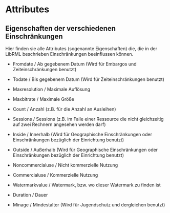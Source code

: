 # Attributes
## Eigenschaften der verschiedenen Einschränkungen

Hier finden sie alle Attributes (sogenannte Eigenschaften) die, die in der LibRML beschrieben Einschränkungen beeinflussen können. 


- Fromdate / Ab gegebenem Datum (Wird für Embargos und Zeiteinschränkungen benutzt)

- Todate / Bis gegebenem Datum (Wird für Zeiteinschränkungen benutzt)

- Maxresolution / Maximale Auflösung

- Maxbitrate / Maximale Größe

- Count / Anzahl (z.B. für die Anzahl an Ausleihen)

- Sessions / Sessions (z.B. im Falle einer Ressource die nicht gleichzeitig auf zwei Rechnern angesehen werden darf)

- Inside / Innerhalb (Wird für Geographische Einschränkungen oder Einschränkungen bezüglich der Einrichtung benutzt)

- Outside / Außerhalb (Wird für Geographische Einschränkungen oder Einschränkungen bezüglich der Einrichtung benutzt)

- Noncommercialuse / Nicht kommerzielle Nutzung

- Commercialuse / Kommerzielle Nutzung

- Watermarkvalue / Watermark, bzw. wo dieser Watermark zu finden ist

- Duration / Dauer

- Minage / Mindestalter (Wird für Jugendschutz und dergleichen benutzt)